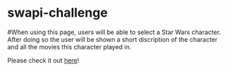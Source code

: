 # swapi-challenge

#When using this page, users will be able to select a Star Wars character. After doing so the user will be shown a short discription of the character and all the movies this character played in.

Please check it out [here](https://herestheplan2.herokuapp.com/)!
